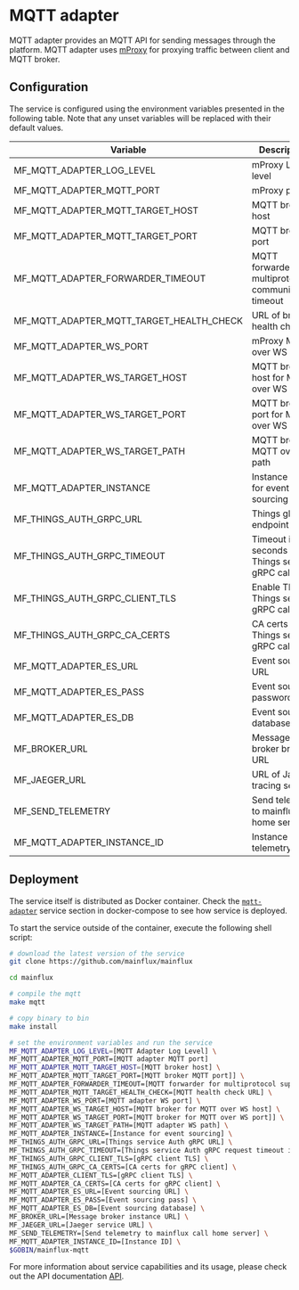 # MQTT adapter

MQTT adapter provides an MQTT API for sending messages through the platform.
MQTT adapter uses [mProxy](https://github.com/mainflux/mproxy) for proxying
traffic between client and MQTT broker.

## Configuration

The service is configured using the environment variables presented in the
following table. Note that any unset variables will be replaced with their
default values.

| Variable                                 | Description                                            | Default                          |
| ---------------------------------------- | ------------------------------------------------------ | -------------------------------- |
| MF_MQTT_ADAPTER_LOG_LEVEL                | mProxy Log level                                       | info                             |
| MF_MQTT_ADAPTER_MQTT_PORT                | mProxy port                                            | 1883                             |
| MF_MQTT_ADAPTER_MQTT_TARGET_HOST         | MQTT broker host                                       | 0.0.0.0                          |
| MF_MQTT_ADAPTER_MQTT_TARGET_PORT         | MQTT broker port                                       | 1883                             |
| MF_MQTT_ADAPTER_FORWARDER_TIMEOUT        | MQTT forwarder for multiprotocol communication timeout | 30s                              |
| MF_MQTT_ADAPTER_MQTT_TARGET_HEALTH_CHECK | URL of broker health check                             | ""                               |
| MF_MQTT_ADAPTER_WS_PORT                  | mProxy MQTT over WS port                               | 8080                             |
| MF_MQTT_ADAPTER_WS_TARGET_HOST           | MQTT broker host for MQTT over WS                      | localhost                        |
| MF_MQTT_ADAPTER_WS_TARGET_PORT           | MQTT broker port for MQTT over WS                      | 8080                             |
| MF_MQTT_ADAPTER_WS_TARGET_PATH           | MQTT broker MQTT over WS path                          | /mqtt                            |
| MF_MQTT_ADAPTER_INSTANCE                 | Instance name for event sourcing                       | ""                               |
| MF_THINGS_AUTH_GRPC_URL                  | Things gRPC endpoint URL                               | localhost:7000                   |
| MF_THINGS_AUTH_GRPC_TIMEOUT              | Timeout in seconds for Things service gRPC calls       | 1s                               |
| MF_THINGS_AUTH_GRPC_CLIENT_TLS           | Enable TLS for Things service gRPC calls               | false                            |
| MF_THINGS_AUTH_GRPC_CA_CERTS             | CA certs for Things service gRPC calls                 | ""                               |
| MF_MQTT_ADAPTER_ES_URL                   | Event sourcing URL                                     | localhost:6379                   |
| MF_MQTT_ADAPTER_ES_PASS                  | Event sourcing password                                | ""                               |
| MF_MQTT_ADAPTER_ES_DB                    | Event sourcing database                                | "0"                              |
| MF_BROKER_URL                            | Message broker broker URL                              | nats://127.0.0.1:4222            |
| MF_JAEGER_URL                            | URL of Jaeger tracing service                          | "http://jaeger:14268/api/traces" |
| MF_SEND_TELEMETRY                        | Send telemetry to mainflux call home server            | true                             |
| MF_MQTT_ADAPTER_INSTANCE_ID              | Instance ID for telemetry                              | ""                               |

## Deployment

The service itself is distributed as Docker container. Check the [`mqtt-adapter`](https://github.com/mainflux/mainflux/blob/master/docker/docker-compose.yml#L219-L243) service section in
docker-compose to see how service is deployed.

To start the service outside of the container, execute the following shell script:

```bash
# download the latest version of the service
git clone https://github.com/mainflux/mainflux

cd mainflux

# compile the mqtt
make mqtt

# copy binary to bin
make install

# set the environment variables and run the service
MF_MQTT_ADAPTER_LOG_LEVEL=[MQTT Adapter Log Level] \
MF_MQTT_ADAPTER_MQTT_PORT=[MQTT adapter MQTT port]
MF_MQTT_ADAPTER_MQTT_TARGET_HOST=[MQTT broker host] \
MF_MQTT_ADAPTER_MQTT_TARGET_PORT=[MQTT broker MQTT port]] \
MF_MQTT_ADAPTER_FORWARDER_TIMEOUT=[MQTT forwarder for multiprotocol support timeout] \
MF_MQTT_ADAPTER_MQTT_TARGET_HEALTH_CHECK=[MQTT health check URL] \
MF_MQTT_ADAPTER_WS_PORT=[MQTT adapter WS port] \
MF_MQTT_ADAPTER_WS_TARGET_HOST=[MQTT broker for MQTT over WS host] \
MF_MQTT_ADAPTER_WS_TARGET_PORT=[MQTT broker for MQTT over WS port]] \
MF_MQTT_ADAPTER_WS_TARGET_PATH=[MQTT adapter WS path] \
MF_MQTT_ADAPTER_INSTANCE=[Instance for event sourcing] \
MF_THINGS_AUTH_GRPC_URL=[Things service Auth gRPC URL] \
MF_THINGS_AUTH_GRPC_TIMEOUT=[Things service Auth gRPC request timeout in seconds] \
MF_THINGS_AUTH_GRPC_CLIENT_TLS=[gRPC client TLS] \
MF_THINGS_AUTH_GRPC_CA_CERTS=[CA certs for gRPC client] \
MF_MQTT_ADAPTER_CLIENT_TLS=[gRPC client TLS] \
MF_MQTT_ADAPTER_CA_CERTS=[CA certs for gRPC client] \
MF_MQTT_ADAPTER_ES_URL=[Event sourcing URL] \
MF_MQTT_ADAPTER_ES_PASS=[Event sourcing pass] \
MF_MQTT_ADAPTER_ES_DB=[Event sourcing database] \
MF_BROKER_URL=[Message broker instance URL] \
MF_JAEGER_URL=[Jaeger service URL] \
MF_SEND_TELEMETRY=[Send telemetry to mainflux call home server] \
MF_MQTT_ADAPTER_INSTANCE_ID=[Instance ID] \
$GOBIN/mainflux-mqtt
```

For more information about service capabilities and its usage, please check out the API documentation [API](https://github.com/mainflux/mainflux/blob/master/api/mqtt.yml).
